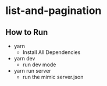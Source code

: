 # list-and-pagination

## How to Run

* yarn
  * Install All Dependencies
* yarn dev
  * run dev mode
* yarn run server
  * run the mimic server.json
